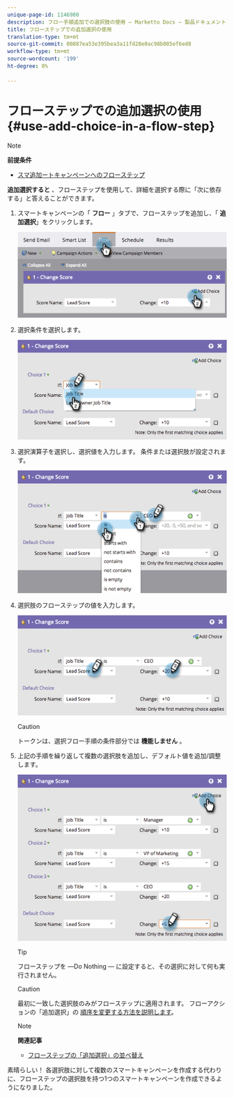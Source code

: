 ```yaml
---
unique-page-id: 1146980
description: フロー手順追加での選択肢の使用 — Marketto Docs — 製品ドキュメント
title: フローステップでの追加選択の使用
translation-type: tm+mt
source-git-commit: 00887ea53e395bea3a11fd28e0ac98b085ef6ed8
workflow-type: tm+mt
source-wordcount: '199'
ht-degree: 0%

---
```



# フローステップでの追加選択の使用 {#use-add-choice-in-a-flow-step}

>[!NOTE]
>
>**前提条件**
>
>* [スマ追加ートキャンペーンへのフローステップ](add-a-flow-step-to-a-smart-campaign.md)

>



**追加選択すると** 、フローステップを使用して、詳細を選択する際に「次に依存する」と答えることができます。

1. スマートキャンペーンの「 **フロー** 」タブで、フローステップを追加し、「 **追加選択**」をクリックします。

   ![](assets/image2014-9-22-11-3a58-3a20.png)

1. 選択条件を選択します。

   ![](assets/image2014-9-22-11-3a58-3a50.png)

1. 選択演算子を選択し、選択値を入力します。 条件または選択肢が設定されます。

   ![](assets/image2014-9-22-11-3a58-3a54.png)

1. 選択肢のフローステップの値を入力します。

   ![](assets/image2014-9-22-11-3a58-3a57.png)

   >[!CAUTION]
   >
   >トークンは、選択フロー手順の条件部分では **機能しません** 。

1. 上記の手順を繰り返して複数の選択肢を追加し、デフォルト値を追加/調整します。

   ![](assets/image2014-9-22-11-3a58-3a59.png)

   >[!TIP]
   >
   >フローステップを —Do Nothing — に設定すると、その選択に対して何も実行されません。

   >[!CAUTION]
   >
   >最初に一致した選択肢のみがフローステップに適用されます。 フローアクションの「追加選択」の [順序を変更する方法を説明します](reorder-add-choice-in-a-flow-step.md)。

   >[!NOTE]
   >
   >**関連記事**
   >
   >    
   >    
   >    * [フローステップの「追加選択」の並べ替え](reorder-add-choice-in-a-flow-step.md)


素晴らしい！ 各選択肢に対して複数のスマートキャンペーンを作成する代わりに、フローステップの選択肢を持つ1つのスマートキャンペーンを作成できるようになりました。